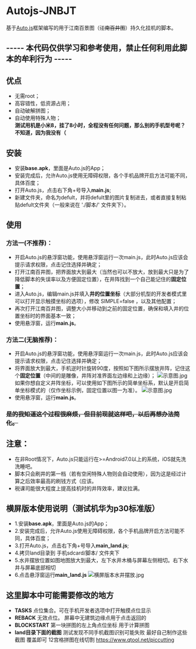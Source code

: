 # Autojs-JNBJT
基于[Auto.js](https://hyb1996.github.io/AutoJs-Docs/#/)框架编写的用于江南百景图（~~江南百井图~~）持久化挂机的脚本。  

## ----- 本代码仅供学习和参考使用，禁止任何利用此脚本的牟利行为 -----

## 优点
+ 无需root；  
+ 高容错性，低资源占用；  
+ 自动破解拼图；  
+ 自动使用特殊人物；  
**测试用机是小米8，挂了8小时，全程没有任何问题，那么别的手机型号呢？不知道，因为我没有（**  


## 安装
+ 安装**base.apk**，里面是Auto.js的App；
+ 安装完成后，允许Auto.js使用无障碍权限，各个手机品牌开启方法可能不同，具体百度；
+ 打开Auto.js，点击右下角+号导入**main.js**;
+ 新建文件夹，命名为defult，并将defult里的图片复制进去，或者直接复制粘贴defult文件夹（一般来说在 './脚本/' 文件夹下）。

## 使用
### 方法一(不推荐)：
+ 开启Auto.js的悬浮窗功能，使用悬浮窗运行一次main.js，此时Auto.js应该会提示请求权限，点击记住选择并确定；
+ 打开江南百井图，把界面放大到最大（当然也可以不放大，放到最大只是为了降低脚本的失误率以及方便固定位置），在井阵找到一个自己能记住的**固定位置**；
+ 进入Auto.js，编辑main.js并填入**井的位置坐标**（大部分机型的开发者模式里可以打开显示触摸坐标的选项），修改 SIMPLE=false ，以及其他配置；
+ 再次打开江南百井图，调整大小并移动到之前的固定位置，确保和填入井的位置坐标时的界面基本一致；
+ 使用悬浮窗，运行**main.js**。

### 方法二(无脑推荐)：
+ 开启Auto.js的悬浮窗功能，使用悬浮窗运行一次main.js，此时Auto.js应该会提示请求权限，点击记住选择并确定；
+ 将界面放大到最大，手机逆时针旋转90度，按照如下图所示摆放井阵，记住这个**固定位置**（中间的是雕像，井阵对准界面左边缘和上边缘）；
![示意图.jpg](https://s1.ax1x.com/2020/09/10/wJcmFA.jpg)
如果你想自定义井阵坐标，可以使用如下图所示的简单坐标系，默认是开启简单坐标模式的（仅作坐标示例，固定位置以图一为准）。
![示意图.jpg](https://s1.ax1x.com/2020/09/10/wJrZ8K.png)
+ 使用悬浮窗，运行**main.js**。
### ~~是的我知道这个过程很麻烦，但目前现就这样吧，以后再想办法简化。~~

## 注意：  
+ 在非Root情况下，Auto.js只能运行在>=Android7.0以上的系统，iOS就先洗洗睡吧。
+ 脚本只会刷井的第一档（若有空闲特殊人物则会自动使用），因为这是经过计算之后效率最高的刷钱方式（应该。
+ 税课司能很大程度上提高挂机时的井阵效率，建议拉满。


## 横屏版本使用说明（测试机华为p30标准版）
+ 1.安装**base.apk**，里面是Auto.js的App；
+ 2.安装完成后，允许Auto.js使用无障碍权限，各个手机品牌开启方法可能不同，具体百度；
+ 3.打开Auto.js，点击右下角+号导入**main_land.js**;
+ 4.拷贝land目录到 手机sdcard/脚本/ 文件夹下 
+ 5.水井摆放位置如图地图放大到最大，左下水井木桶与屏幕左侧相切。右下水井与屏幕底部相切
+ 6.点击悬浮窗运行**main_land.js**
![横屏版本水井摆放.jpg](https://s1.ax1x.com/2020/09/11/wtEAU0.jpg)
## 这里脚本中可能需要修改的地方
+ **TASKS** 点位集合。可在手机开发者选项中打开触摸点位显示
+ **REBACK** 无效点位。 屏幕中无建筑边缘点用于点击返回的
+ **BLOCKSTART** 第一块拼图的左上角点位坐标 用于计算拼图
+ **land目录下面的截图**  测试发现不同手机截图识别可能失败 最好自己制作这些截图 覆盖即可 12宫格拼图在线切割 https://www.qtool.net/piccutting